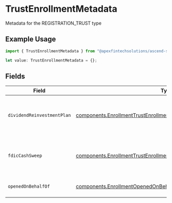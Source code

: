 # TrustEnrollmentMetadata

Metadata for the REGISTRATION_TRUST type

## Example Usage

```typescript
import { TrustEnrollmentMetadata } from "@apexfintechsolutions/ascend-sdk/models/components";

let value: TrustEnrollmentMetadata = {};
```

## Fields

| Field                                                                                                                                                        | Type                                                                                                                                                         | Required                                                                                                                                                     | Description                                                                                                                                                  | Example                                                                                                                                                      |
| ------------------------------------------------------------------------------------------------------------------------------------------------------------ | ------------------------------------------------------------------------------------------------------------------------------------------------------------ | ------------------------------------------------------------------------------------------------------------------------------------------------------------ | ------------------------------------------------------------------------------------------------------------------------------------------------------------ | ------------------------------------------------------------------------------------------------------------------------------------------------------------ |
| `dividendReinvestmentPlan`                                                                                                                                   | [components.EnrollmentTrustEnrollmentMetadataDividendReinvestmentPlan](../../models/components/enrollmenttrustenrollmentmetadatadividendreinvestmentplan.md) | :heavy_minus_sign:                                                                                                                                           | Option to auto-enroll in Dividend Reinvestment; defaults to true                                                                                             | DIVIDEND_REINVESTMENT_ENROLL                                                                                                                                 |
| `fdicCashSweep`                                                                                                                                              | [components.EnrollmentTrustEnrollmentMetadataFdicCashSweep](../../models/components/enrollmenttrustenrollmentmetadatafdiccashsweep.md)                       | :heavy_minus_sign:                                                                                                                                           | Option to auto-enroll in FDIC cash sweep; defaults to true                                                                                                   | FDIC_CASH_SWEEP_ENROLL                                                                                                                                       |
| `openedOnBehalfOf`                                                                                                                                           | [components.EnrollmentOpenedOnBehalfOf](../../models/components/enrollmentopenedonbehalfof.md)                                                               | :heavy_minus_sign:                                                                                                                                           | Trust account is opened on behalf of                                                                                                                         | PERSONAL_TRUST                                                                                                                                               |